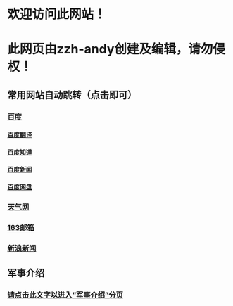 # 欢迎访问此网站！
# 此网页由zzh-andy创建及编辑，请勿侵权！  
## 常用网站自动跳转（点击即可）  
### [百度](http://baidu.com)  
#### [百度翻译](http://fanyi.baidu.com)  
#### [百度知道](http://zhidao.baidu.com)  
#### [百度新闻](http://news.baidu.com)  
#### [百度网盘](https://pan.baidu.com/)  
### [天气网](http://www.tianqi.com)  
### [163邮箱](https://mail.163.com/)  
### [新浪新闻](https://news.sina.com.cn/)  

## 军事介绍
### [请点击此文字以进入“军事介绍”分页](https://zzh-andy.github.io/second/index.txt) 
 

